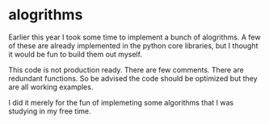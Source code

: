alogrithms
===========

Earlier this year I took some time to implement a bunch of alogrithms.  A few of these are already implemented in the python core libraries, but I thought it would be fun to build them out myself.

This code is not production ready.  There are few comments.  There are redundant functions.  So be advised the code should be optimized but they are all working examples.

I did it merely for the fun of implemeting some algorithms that I was studying in my free time.





